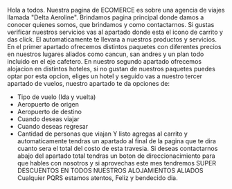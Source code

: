 Hola a todos.
Nuestra pagina de ECOMERCE es sobre una agencia de viajes llamada "Delta Aeroline".
Brindamos pagina principal donde damos a conocer quienes somos, que brindamos y como contactarnos.
Si gustas verificar nuestros servicios vas al apartado donde esta el icono de carrito y das click.
El automaticamente te llevara a nuestros productos y servicios.
En el primer apartado ofrecemos distintos paquetes con diferentes precios en nuestros lugares aliados como cancun, san andres y un plan todo incluido
en el eje cafetero.
En nuestro segundo apartado ofrecemos alojacion en distintos hoteles, si no gustan de nuestros paquetes puedes optar por esta opcion, eliges un hotel 
y seguido vas a nuestro tercer apartado de vuelos, nuestro apartado te da opciones de:
- Tipo de vuelo (Ida y vuelta)
- Aeropuerto de origen
- Aeropuerto de destino
- Cuando deseas viajar
- Cuando deseas regresar
- Cantidad de personas que viajan
Y listo agregas al carrito y automaticamente tendras un apartado al final de la pagina que te dira cuanto sera el total del costo de esta travesia.
Si deseas contactarnos abajo del apartado total tendras un boton de direccionacimiento para que hables con nosotros y si aprovechas este mes tendremos
SUPER DESCUENTOS EN TODOS NUESTROS ALOJAMIENTOS ALIADOS
Cualquier PQRS estamos atentos, Feliz y bendecido dia. 
